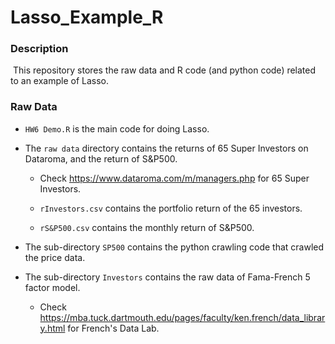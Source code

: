 # Lasso_Example_R

### Description

​	This repository stores the raw data and R code (and python code) related to an example of Lasso.



### Raw Data

* `HW6 Demo.R` is the main code for doing Lasso.

* The `raw data` directory contains the returns of 65 Super Investors on Dataroma, and the return of S&P500.

  * Check https://www.dataroma.com/m/managers.php for 65 Super Investors.

  * `rInvestors.csv` contains the portfolio return of the 65 investors.
  * `rS&P500.csv` contains the monthly return of S&P500.

* The sub-directory `SP500` contains the python crawling code that crawled the price data.

* The sub-directory `Investors` contains the raw data of Fama-French 5 factor model.

  * Check https://mba.tuck.dartmouth.edu/pages/faculty/ken.french/data_library.html for French's Data Lab.



